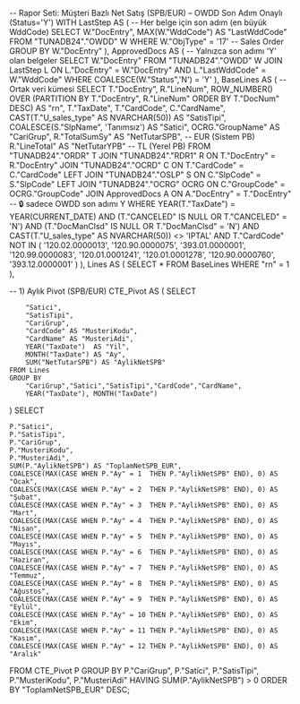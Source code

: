 -- Rapor Seti: Müşteri Bazlı Net Satış (SPB/EUR) – OWDD Son Adım Onaylı (Status='Y')
WITH LastStep AS (   -- Her belge için son adım (en büyük WddCode)
    SELECT
        W."DocEntry",
        MAX(W."WddCode") AS "LastWddCode"
    FROM "TUNADB24"."OWDD" W
    WHERE W."ObjType" = '17'  -- Sales Order
    GROUP BY W."DocEntry"
),
ApprovedDocs AS (    -- Yalnızca son adımı 'Y' olan belgeler
    SELECT W."DocEntry"
    FROM "TUNADB24"."OWDD" W
    JOIN LastStep L
      ON L."DocEntry" = W."DocEntry"
     AND L."LastWddCode" = W."WddCode"
    WHERE COALESCE(W."Status",'N') = 'Y'
),
BaseLines AS (       -- Ortak veri kümesi
    SELECT
        T."DocEntry",
        R."LineNum",
        ROW_NUMBER() OVER (PARTITION BY T."DocEntry", R."LineNum" ORDER BY T."DocNum" DESC) AS "rn",
        T."TaxDate",
        T."CardCode",
        C."CardName",
        CAST(T."U_sales_type" AS NVARCHAR(50)) AS "SatisTipi",
        COALESCE(S."SlpName", 'Tanımsız') AS "Satici",
        OCRG."GroupName" AS "CariGrup",
        R."TotalSumSy" AS "NetTutarSPB",   -- EUR (Sistem PB)
        R."LineTotal"  AS "NetTutarYPB"    -- TL  (Yerel PB)
    FROM "TUNADB24"."ORDR" T
    JOIN "TUNADB24"."RDR1" R       ON T."DocEntry" = R."DocEntry"
    JOIN "TUNADB24"."OCRD" C       ON T."CardCode" = C."CardCode"
    LEFT JOIN "TUNADB24"."OSLP" S  ON C."SlpCode"  = S."SlpCode"
    LEFT JOIN "TUNADB24"."OCRG" OCRG ON C."GroupCode" = OCRG."GroupCode"
    JOIN ApprovedDocs A            ON A."DocEntry" = T."DocEntry"   -- 🔒 sadece OWDD son adımı Y
    WHERE
        YEAR(T."TaxDate") = YEAR(CURRENT_DATE)
        AND (T."CANCELED"   IS NULL OR T."CANCELED"   = 'N')
        AND (T."DocManClsd" IS NULL OR T."DocManClsd" = 'N')
        AND CAST(T."U_sales_type" AS NVARCHAR(50)) <> 'IPTAL'
        AND T."CardCode" NOT IN (
            '120.02.0000013', '120.90.0000075', '393.01.0000001', '120.99.0000083',
            '120.01.0001241', '120.01.0001278', '120.90.0000760', '393.12.0000001'
        )
),
Lines AS (
    SELECT * FROM BaseLines WHERE "rn" = 1
),

-- 1) Aylık Pivot (SPB/EUR)
CTE_Pivot AS (
    SELECT
       
        "Satici",
        "SatisTipi",
        "CariGrup",
        "CardCode" AS "MusteriKodu",
        "CardName" AS "MusteriAdi",
        YEAR("TaxDate")  AS "Yil",
        MONTH("TaxDate") AS "Ay",
        SUM("NetTutarSPB") AS "AylikNetSPB"
    FROM Lines
    GROUP BY
        "CariGrup","Satici","SatisTipi","CardCode","CardName",
        YEAR("TaxDate"), MONTH("TaxDate")
)
SELECT
    
    P."Satici",
    P."SatisTipi",
    P."CariGrup",
    P."MusteriKodu",
    P."MusteriAdi",
    SUM(P."AylikNetSPB") AS "ToplamNetSPB_EUR",
    COALESCE(MAX(CASE WHEN P."Ay" = 1  THEN P."AylikNetSPB" END), 0) AS "Ocak",
    COALESCE(MAX(CASE WHEN P."Ay" = 2  THEN P."AylikNetSPB" END), 0) AS "Şubat",
    COALESCE(MAX(CASE WHEN P."Ay" = 3  THEN P."AylikNetSPB" END), 0) AS "Mart",
    COALESCE(MAX(CASE WHEN P."Ay" = 4  THEN P."AylikNetSPB" END), 0) AS "Nisan",
    COALESCE(MAX(CASE WHEN P."Ay" = 5  THEN P."AylikNetSPB" END), 0) AS "Mayıs",
    COALESCE(MAX(CASE WHEN P."Ay" = 6  THEN P."AylikNetSPB" END), 0) AS "Haziran",
    COALESCE(MAX(CASE WHEN P."Ay" = 7  THEN P."AylikNetSPB" END), 0) AS "Temmuz",
    COALESCE(MAX(CASE WHEN P."Ay" = 8  THEN P."AylikNetSPB" END), 0) AS "Ağustos",
    COALESCE(MAX(CASE WHEN P."Ay" = 9  THEN P."AylikNetSPB" END), 0) AS "Eylül",
    COALESCE(MAX(CASE WHEN P."Ay" = 10 THEN P."AylikNetSPB" END), 0) AS "Ekim",
    COALESCE(MAX(CASE WHEN P."Ay" = 11 THEN P."AylikNetSPB" END), 0) AS "Kasım",
    COALESCE(MAX(CASE WHEN P."Ay" = 12 THEN P."AylikNetSPB" END), 0) AS "Aralık"
FROM CTE_Pivot P
GROUP BY
    P."CariGrup", P."Satici", P."SatisTipi", P."MusteriKodu", P."MusteriAdi"
HAVING
    SUM(P."AylikNetSPB") > 0
ORDER BY
    "ToplamNetSPB_EUR" DESC;
